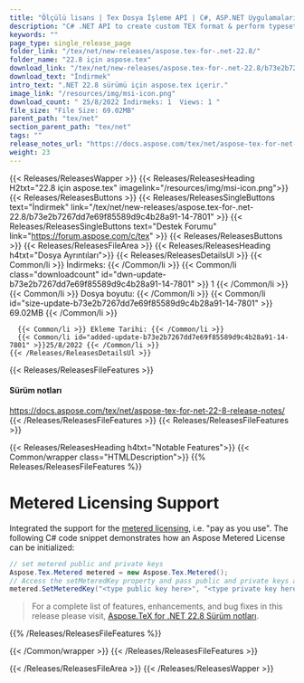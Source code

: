 ```yaml
---
title: "Ölçülü lisans | Tex Dosya İşleme API | C#, ASP.NET Uygulamaları"
description: "C# .NET API to create custom TEX format & perform typesetting with the option of metered licensing, i.e. pay as you use monthly billing instead of upfront."
keywords: ""
page_type: single_release_page
folder_link: "/tex/net/new-releases/aspose.tex-for-.net-22.8/"
folder_name: "22.8 için aspose.tex"
download_link: "/tex/net/new-releases/aspose.tex-for-.net-22.8/b73e2b7267dd7e69f85589d9c4b28a91-14-7801"
download_text: "İndirmek"
intro_text: ".NET 22.8 sürümü için aspose.tex içerir."
image_link: "/resources/img/msi-icon.png"
download_count: " 25/8/2022 İndirmeks: 1  Views: 1 "
file_size: "File Size: 69.02MB"
parent_path: "tex/net"
section_parent_path: "tex/net"
tags: ""
release_notes_url: "https://docs.aspose.com/tex/net/aspose-tex-for-net-22-8-release-notes/"
weight: 23
---
```


{{< Releases/ReleasesWapper >}}
{{< Releases/ReleasesHeading H2txt="22.8 için aspose.tex" imagelink="/resources/img/msi-icon.png">}}
{{< Releases/ReleasesButtons >}}
{{< Releases/ReleasesSingleButtons text="İndirmek" link="/tex/net/new-releases/aspose.tex-for-.net-22.8/b73e2b7267dd7e69f85589d9c4b28a91-14-7801" >}}
{{< Releases/ReleasesSingleButtons text="Destek Forumu" link="https://forum.aspose.com/c/tex" >}}
{{< Releases/ReleasesButtons >}}
{{< Releases/ReleasesFileArea >}}
{{< Releases/ReleasesHeading h4txt="Dosya Ayrıntıları">}}
{{< Releases/ReleasesDetailsUl >}}
{{< Common/li >}} İndirmeks: {{< /Common/li >}}
{{< Common/li class="downloadcount" id="dwn-update-b73e2b7267dd7e69f85589d9c4b28a91-14-7801" >}} 1 {{< /Common/li >}}
{{< Common/li >}} Dosya boyutu: {{< /Common/li >}}
{{< Common/li id="size-update-b73e2b7267dd7e69f85589d9c4b28a91-14-7801" >}} 69.02MB {{< /Common/li >}}

      {{< Common/li >}} Ekleme Tarihi: {{< /Common/li >}}
      {{< Common/li id="added-update-b73e2b7267dd7e69f85589d9c4b28a91-14-7801" >}}25/8/2022 {{< /Common/li >}}
    {{< /Releases/ReleasesDetailsUl >}}

{{< Releases/ReleasesFileFeatures >}}

<h4>Sürüm notları</h4><div><a href='https://docs.aspose.com/tex/net/aspose-tex-for-net-22-8-release-notes/'>https://docs.aspose.com/tex/net/aspose-tex-for-net-22-8-release-notes/</a></div>
{{< /Releases/ReleasesFileFeatures >}}
{{< Releases/ReleasesFileFeatures >}}

{{< Releases/ReleasesHeading h4txt="Notable Features">}}
{{< Common/wrapper class="HTMLDescription">}}
{{% Releases/ReleasesFileFeatures %}}

# Metered Licensing Support

Integrated the support for the [metered licensing](https://purchase.aspose.com/faqs/licensing/metered), i.e. "pay as you use". The following C# code snippet demonstrates how an Aspose Metered License can be initialized:

```csharp
// set metered public and private keys
Aspose.Tex.Metered metered = new Aspose.Tex.Metered();
// Access the setMeteredKey property and pass public and private keys as parameters
metered.SetMeteredKey("<type public key here>", "<type private key here>");
```

> For a complete list of features, enhancements, and bug fixes in this release please visit, [Aspose.TeX for .NET 22.8 Sürüm notları](https://docs.aspose.com/tex/net/aspose-tex-for-net-22-8-release-notes/).

{{% /Releases/ReleasesFileFeatures %}}

{{< /Common/wrapper >}}
{{< /Releases/ReleasesFileFeatures >}}

{{< /Releases/ReleasesFileArea >}}
{{< /Releases/ReleasesWapper >}}
